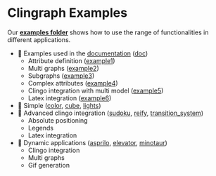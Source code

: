 # Clingraph Examples 
Our **[examples folder](.)** shows how to use the range of functionalities in different applications. 

- :turtle: Examples used in the [documentation](https://clingraph.readthedocs.io/en/latest/index.html) ([doc](doc))
  - Attribute definition ([example1](doc/example1))
  - Multi graphs ([example2](doc/example2))
  - Subgraphs ([example3](doc/example3))
  - Complex attributes ([example4](doc/example4))
  - Clingo integration with multi model ([example5](doc/example5))
  - Latex integration ([example6](doc/example6))
- :turtle: Simple ([color](color), [cube](cube), [lights](lights))
- :rabbit2: Advanced clingo integration ([sudoku](sudoku), [reify](reify), [transition_system](transition_system))
  - Absolute positioning
  - Legends
  - Latex integration
- :rabbit2: Dynamic applications ([asprilo](asprilo), [elevator](elevator), [minotaur](minotaur))
  - Clingo integration
  - Multi graphs
  - Gif generation

